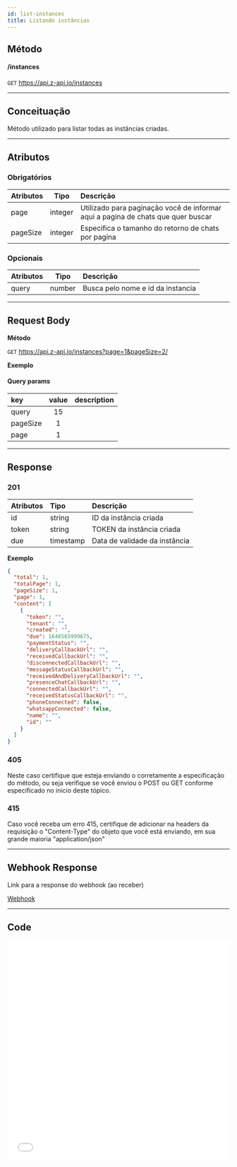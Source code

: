```yaml
---
id: list-instances
title: Listando instâncias
---
```


## Método

#### /instances

`GET` <https://api.z-api.io/instances>

---

## Conceituação

Método utilizado para listar todas as instâncias criadas.

---

## Atributos

### Obrigatórios

| Atributos | Tipo | Descrição |
| :-- | :-: | :-- |
| page | integer | Utilizado para paginação você de informar aqui a pagina de chats que quer buscar |
| pageSize | integer | Especifica o tamanho do retorno de chats por pagina |

### Opcionais

| Atributos |  Tipo  | Descrição                         |
| :-------- | :----: | :-------------------------------- |
| query     | number | Busca pelo nome e id da instancia |

---

## Request Body

**Método**

`GET` <https://api.z-api.io/instances?page=1&pageSize=2/>

**Exemplo**

#### Query params

| key      |    value     | description |
| :------- | :----------: | :---------- |
| query    |     15       |
| pageSize |      1       |             |
| page     |      1       |             |

---

## Response

### 201

| Atributos | Tipo      | Descrição                     |
| :-------- | :-------- | :---------------------------- |
| id        | string    | ID da instância criada        |
| token     | string    | TOKEN da instância criada     |
| due       | timestamp | Data de validade da instância |

**Exemplo**

```json
{
  "total": 1,
  "totalPage": 1,
  "pageSize": 1,
  "page": 1,
  "content": [
    {
      "token": "",
      "tenant": "",
      "created": "",
      "due": 1648565999675,
      "paymentStatus": "",
      "deliveryCallbackUrl": "",
      "receivedCallbackUrl": "",
      "disconnectedCallbackUrl": "",
      "messageStatusCallbackUrl": "",
      "receivedAndDeliveryCallbackUrl": "",
      "presenceChatCallbackUrl": "",
      "connectedCallbackUrl": "",
      "receivedStatusCallbackUrl": "",
      "phoneConnected": false,
      "whatsappConnected": false,
      "name": "",
      "id": ""
    }
  ]
}
```

### 405

Neste caso certifique que esteja enviando o corretamente a especificação do método, ou seja verifique se você enviou o POST ou GET conforme especificado no inicio deste tópico.

### 415

Caso você receba um erro 415, certifique de adicionar na headers da requisição o "Content-Type" do objeto que você está enviando, em sua grande maioria "application/json"

---

## Webhook Response

Link para a response do webhook (ao receber)

[Webhook](../webhooks/on-message-received#response)

---

## Code

<iframe src="//api.apiembed.com/?source=https://raw.githubusercontent.com/Z-API/z-api-docs/main/json-examples/list-instances.json&targets=all" frameborder="0" scrolling="no" width="100%" height="500px" seamless></iframe>
